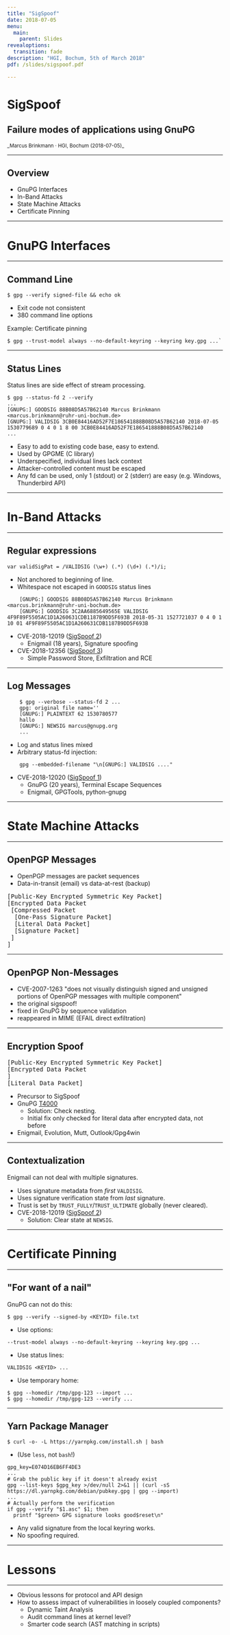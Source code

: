 ```yaml
---
title: "SigSpoof"
date: 2018-07-05
menu:
  main:
    parent: Slides
revealoptions:
  transition: fade
description: "HGI, Bochum, 5th of March 2018"
pdf: /slides/sigspoof.pdf

---
```


# SigSpoof

## Failure modes of applications using GnuPG

<small>
_Marcus Brinkmann · HGI, Bochum (2018-07-05)_
</small>

---

## Overview

* GnuPG Interfaces
* In-Band Attacks
* State Machine Attacks
* Certificate Pinning

---

# GnuPG Interfaces

---

## Command Line

```
$ gpg --verify signed-file && echo ok
```

* Exit code not consistent
* 380 command line options

Example: Certificate pinning

```
$ gpg --trust-model always --no-default-keyring --keyring key.gpg ...`
```
---

## Status Lines

Status lines are side effect of stream processing.

```
$ gpg --status-fd 2 --verify
...
[GNUPG:] GOODSIG 88B08D5A57B62140 Marcus Brinkmann <marcus.brinkmann@ruhr-uni-bochum.de>
[GNUPG:] VALIDSIG 3CB0E84416AD52F7E186541888B08D5A57B62140 2018-07-05 1530779689 0 4 0 1 8 00 3CB0E84416AD52F7E186541888B08D5A57B62140
...
```

* Easy to add to existing code base, easy to extend.
* Used by GPGME (C library)
* Underspecified, individual lines lack context
* Attacker-controlled content must be escaped
* Any fd can be used, only 1 (stdout) or 2 (stderr) are easy (e.g. Windows, Thunderbird API)

---

# In-Band Attacks

---

## Regular expressions

    var validSigPat = /VALIDSIG (\w+) (.*) (\d+) (.*)/i;

* Not anchored to beginning of line.
* Whitespace not escaped in `GOODSIG` status lines

```
    [GNUPG:] GOODSIG 88B08D5A57B62140 Marcus Brinkmann <marcus.brinkmann@ruhr-uni-bochum.de>
    [GNUPG:] GOODSIG 3C2AA6885649565E VALIDSIG 4F9F89F5505AC1D1A260631CDB1187B9DD5F693B 2018-05-31 1527721037 0 4 0 1 10 01 4F9F89F5505AC1D1A260631CDB1187B9DD5F693B
```

* CVE-2018-12019 ([SigSpoof 2](https://neopg.io/blog/enigmail-signature-spoof/))
  * Enigmail (18 years), Signature spoofing
* CVE-2018-12356 ([SigSpoof 3](https://neopg.io/blog/pass-signature-spoof/))
  * Simple Password Store, Exfiltration and RCE

---

## Log Messages

```
    $ gpg --verbose --status-fd 2 ...
    gpg: original file name=''
    [GNUPG:] PLAINTEXT 62 1530780577
    hallo
    [GNUPG:] NEWSIG marcus@gnupg.org
    ...
```

* Log and status lines mixed
* Arbitrary status-fd injection:

```
    gpg --embedded-filename "\n[GNUPG:] VALIDSIG ...."
```

* CVE-2018-12020 ([SigSpoof 1](https://neopg.io/blog/gpg-signature-spoof/))
  * GnuPG (20 years), Terminal Escape Sequences
  * Enigmail, GPGTools, python-gnupg

---

# State Machine Attacks

---

## OpenPGP Messages

* OpenPGP messages are packet sequences
* Data-in-transit (email) vs data-at-rest (backup)

<pre>
[Public-Key Encrypted Symmetric Key Packet]
[Encrypted Data Packet
 [Compressed Packet
  [One-Pass Signature Packet]
  [Literal Data Packet]
  [Signature Packet]
 ]
]
</pre>

---

## OpenPGP Non-Messages

* CVE-2007-1263	"does not visually distinguish signed and unsigned portions of OpenPGP messages with multiple component"
 * the original sigspoof!
 * fixed in GnuPG by sequence validation
 * reappeared in MIME (EFAIL direct exfiltration)

---

## Encryption Spoof

<pre>
[Public-Key Encrypted Symmetric Key Packet]
[Encrypted Data Packet
]
[Literal Data Packet]
</pre>

* Precursor to SigSpoof
* GnuPG [T4000](https://dev.gnupg.org/T4000)
  * Solution: Check nesting.
  * Initial fix only checked for literal data after encrypted data, not before
* Enigmail, Evolution, Mutt, Outlook/Gpg4win

---

## Contextualization

Enigmail can not deal with multiple signatures.

* Uses signature metadata from _first_ `VALDISIG`.
* Uses signature verification state from _last_ signature.
* Trust is set by `TRUST_FULLY`/`TRUST_ULTIMATE` globally (never cleared).
* CVE-2018-12019 ([SigSpoof 2](https://neopg.io/blog/enigmail-signature-spoof/))
  * Solution: Clear state at `NEWSIG`.
  
---

# Certificate Pinning

---

## "For want of a nail"

GnuPG can not do this:
```
$ gpg --verify --signed-by <KEYID> file.txt
```
* Use options:
```
--trust-model always --no-default-keyring --keyring key.gpg ...
```
* Use status lines:
```
VALIDSIG <KEYID> ...
```
* Use temporary home:
```
$ gpg --homedir /tmp/gpg-123 --import ...
$ gpg --homedir /tmp/gpg-123 --verify ...
```

---

## Yarn Package Manager

    $ curl -o- -L https://yarnpkg.com/install.sh | bash    

* (Use `less`, not `bash`!)

```
gpg_key=E074D16EB6FF4DE3
...
# Grab the public key if it doesn't already exist
gpg --list-keys $gpg_key >/dev/null 2>&1 || (curl -sS https://dl.yarnpkg.com/debian/pubkey.gpg | gpg --import)
...
# Actually perform the verification
if gpg --verify "$1.asc" $1; then
  printf "$green> GPG signature looks good$reset\n"
```

* Any valid signature from the local keyring works.
* No spoofing required.

---

# Lessons

---

* Obvious lessons for protocol and API design
* How to assess impact of vulnerabilities in loosely coupled components?
  * Dynamic Taint Analysis
  * Audit command lines at kernel level?
  * Smarter code search (AST matching in scripts)
